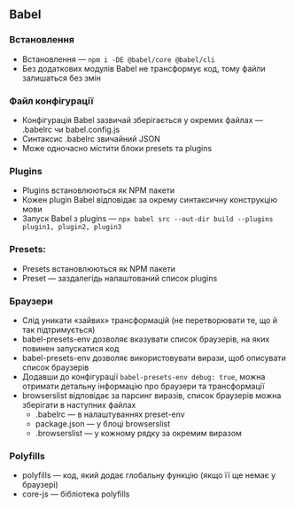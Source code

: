 ## Babel

### Встановлення

-   Встановлення — `npm i -DE @babel/core @babel/cli`
-   Без додаткових модулів Babel не трансформує код, тому файли залишаться без змін

### Файл конфігурації

-   Конфігурація Babel зазвичай зберігається у окремих файлах — .babelrc чи babel.config.js
-   Синтаксис .babelrc звичайний JSON
-   Може одночасно містити блоки presets та plugins

### Plugins

-   Plugins встановлюються як NPM пакети
-   Кожен plugin Babel відповідає за окрему синтаксичну конструкцію мови
-   Запуск Babel з plugins — `npx babel src --out-dir build --plugins plugin1, plugin2, plugin3`

### Presets:

-   Presets встановлюються як NPM пакети
-   Preset — заздалегідь налаштований список plugins

### Браузери

-   Слід уникати «зайвих» трансформацій (не перетворювати те, що й так підтримується)
-   babel-presets-env дозволяє вказувати список браузерів, на яких повинен запускатися код
-   babel-presets-env дозволяє використовувати вирази, щоб описувати список браузерів
-   Додавши до конфігурації `babel-presets-env debug: true`, можна отримати детальну інформацію про браузери та трансформації
-   browserslist відповідає за парсинг виразів, список браузерів можна зберігати в наступних файлах
    -   .babelrc — в налаштуваннях preset-env
    -   package.json — у блоці browserslist
    -   .browserslist — у кожному рядку за окремим виразом

### Polyfills

-   polyfills — код, який додає глобальну функцію (якщо її ще немає у браузері)
-   core-js — бібліотека polyfills
